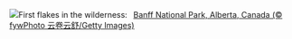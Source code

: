 ![](https://www.bing.com/th?id=OHR.Banff24_EN-GB6552811708_UHD.jpg&w=1000)First flakes in the wilderness:&nbsp;&ensp;[Banff National Park, Alberta, Canada (© fywPhoto 云卷云舒/Getty Images)](https://www.bing.com/th?id=OHR.Banff24_EN-GB6552811708_UHD.jpg)
<br><br/>
